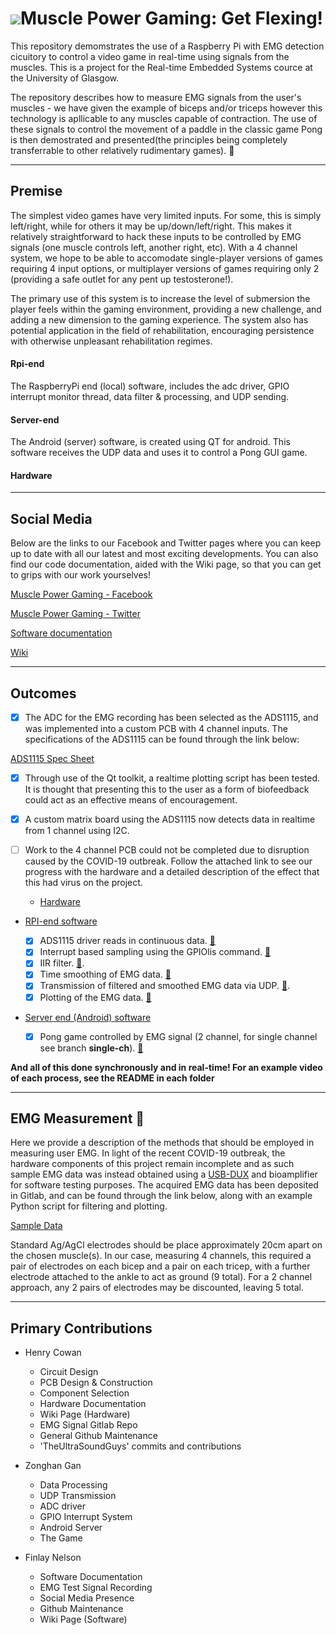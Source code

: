 
# ![](https://github.com/TheUltraSoundGuys/RTEP/blob/master/Images/Logo2.png)Muscle Power Gaming: Get Flexing!

This repository demomstrates the use of a Raspberry Pi with EMG detection cicuitory to control a video game in real-time using signals from the muscles. This is a project for the Real-time Embedded Systems cource at the University of Glasgow.

The repository describes how to measure EMG signals from the user's muscles - we have given the example of biceps and/or triceps however this technology is apllicable to any muscles capable of contraction. The use of these signals to control the movement of a paddle in the classic game Pong is then demostrated and presented(the principles being completely transferrable to other relatively rudimentary games). :ping_pong:

---

## Premise

The simplest video games have very limited inputs. For some, this is simply left/right, while for others it may be up/down/left/right. This makes it relatively straightforward to hack these inputs to be controlled by EMG signals (one muscle controls left, another right, etc). With a 4 channel system, we hope to be able to accomodate single-player versions of games requiring 4 input options, or multiplayer versions of games requiring only 2 (providing a safe outlet for any pent up testosterone!).

The primary use of this system is to increase the level of submersion the player feels within the gaming environment, providing a new challenge, and adding a new dimension to the gaming experience. The system also has potential application in the field of rehabilitation, encouraging persistence with otherwise unpleasant rehabilitation regimes.

#### Rpi-end
The RaspberryPi end (local) software, includes the adc driver, GPIO interrupt monitor thread, data filter & processing, and UDP sending.
#### Server-end
The Android (server) software, is created using QT for android. This software receives the UDP data and uses it to control a Pong GUI game.
#### Hardware

---

## Social Media

Below are the links to our Facebook and Twitter pages where you can keep up to date with all our latest and most exciting developments. You can also find our code documentation, aided with the Wiki page, so that you can get to grips with our work yourselves!

[Muscle Power Gaming - Facebook](https://www.facebook.com/EMGamingRPI/)

[Muscle Power Gaming - Twitter](https://twitter.com/emg_pi)

[Software documentation](https://finlay-nelson.github.io/Test.io/.)

[Wiki](https://github.com/TheUltraSoundGuys/RTEP/wiki)

---

## Outcomes

- [x] The ADC for the EMG recording has been selected as the ADS1115, and was implemented into a custom PCB with 4 channel inputs. The specifications of the ADS1115 can be found through the link below:

[ADS1115 Spec Sheet](http://www.ti.com/lit/ds/symlink/ads1114.pdf)

- [x] Through use of the Qt toolkit, a realtime plotting script has been tested. It is thought that presenting this to the user as a form of biofeedback could act as an effective means of encouragement. 

- [x] A custom matrix board using the ADS1115 now detects data in realtime from 1 channel using I2C.

- [ ] Work to the 4 channel PCB could not be completed due to disruption caused by the COVID-19 outbreak. Follow the attached link to see our progress with the hardware and a detailed description of the effect that this had virus on the project.
  - [Hardware](https://github.com/TheUltraSoundGuys/RTEP/tree/master/Hardware)

- [RPI-end software](https://github.com/TheUltraSoundGuys/RTEP/tree/master/Rpi_end)
  - [x] ADS1115 driver reads in continuous data. [:link:](https://github.com/TheUltraSoundGuys/RTEP/tree/master/Rpi_end/Ads1115ContinousDriver)
  - [x] Interrupt based sampling using the GPIOlis command. [:link:](https://github.com/TheUltraSoundGuys/RTEP/tree/master/Rpi_end/Rpi%20end%20together)
  - [x] IIR filter. [:link:](https://github.com/TheUltraSoundGuys/RTEP/tree/master/Rpi_end/unit%20tests%20in%20RPI%20end/Data%20filter%2Budp%20sending%20unit).
  - [x] Time smoothing of EMG data. [:link:](https://github.com/TheUltraSoundGuys/RTEP/tree/master/Rpi_end/unit%20tests%20in%20RPI%20end/Data%20filter%2Budp%20sending%20unit)
  - [x] Transmission of filtered and smoothed EMG data via UDP. [:link:](https://github.com/TheUltraSoundGuys/RTEP/blob/master/Rpi_end/unit%20tests%20in%20RPI%20end/Data%20filter%2Budp%20sending%20unit/window.cpp).
  - [x] Plotting of the EMG data. [:link:](https://github.com/TheUltraSoundGuys/RTEP/blob/master/Rpi_end/unit%20tests%20in%20RPI%20end/Data%20filter%2Budp%20sending%20unit/window.cpp)

- [Server end (Android) software](https://github.com/TheUltraSoundGuys/RTEP/tree/master/Server_end)

  - [x] Pong game controlled by EMG signal (2 channel, for single channel see branch **single-ch**). [:link:](https://github.com/TheUltraSoundGuys/RTEP/tree/master/Server_end/Server%20Pong%20GUI-all%20together)

**And all of this done synchronously and in real-time! For an example video of each process, see the README in each folder** 

---

## EMG Measurement :muscle:

Here we provide a description of the methods that should be employed in measuring user EMG. In light of the recent COVID-19 outbreak, the hardware components of this project remain incomplete and as such sample EMG data was instead obtained using a [USB-DUX](https://www.linux-usb-daq.co.uk/order2/) and bioamplifier for software testing purposes. The acquired EMG data has been deposited in Gitlab, and can be found through the link below, along with an example Python script for filtering and plotting.

[Sample Data](https://gitlab.com/HenryCowan/rte-emg-signals/-/tree/master)

Standard Ag/AgCl electrodes should be place approximately 20cm apart on the chosen muscle(s). In our case, measuring 4 channels, this required a pair of electrodes on each bicep and a pair on each tricep, with a further electrode attached to the ankle to act as ground (9 total). For a 2 channel approach, any 2 pairs of electrodes may be discounted, leaving 5 total.  

---

## Primary Contributions

- Henry Cowan
  - Circuit Design
  - PCB Design & Construction
  - Component Selection
  - Hardware Documentation
  - Wiki Page (Hardware)
  - EMG Signal Gitlab Repo
  - General Github Maintenance
  - 'TheUltraSoundGuys' commits and contributions

- Zonghan Gan
  - Data Processing
  - UDP Transmission
  - ADC driver
  - GPIO Interrupt System
  - Android Server
  - The Game

- Finlay Nelson
  - Software Documentation
  - EMG Test Signal Recording
  - Social Media Presence
  - Github Maintenance
  - Wiki Page (Software)


